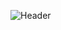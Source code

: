 
![Header](https://capsule-render.vercel.app/api?type=Venom&color=timeGradient&height=200&animation=fadeIn&section=header&text=RoundStudio&fontSize=70&fontColor=d6ace6)
